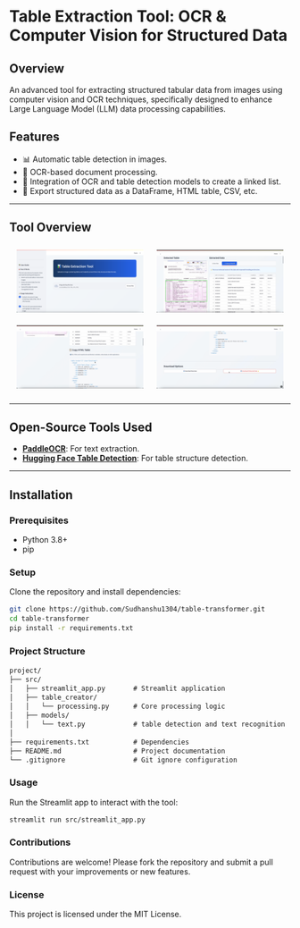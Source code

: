 # **Table Extraction Tool: OCR & Computer Vision for Structured Data**

## **Overview**
An advanced tool for extracting structured tabular data from images using computer vision and OCR techniques, specifically designed to enhance Large Language Model (LLM) data processing capabilities.

## **Features**
- 📊 Automatic table detection in images.
- 📝 OCR-based document processing.
- 🧠 Integration of OCR and table detection models to create a linked list.
- 💾 Export structured data as a DataFrame, HTML table, CSV, etc.

---

## **Tool Overview**

<div align="center">

<!-- First Row -->
<img src="images/image1.png" alt="Image upload" width="45%" style="margin: 10px;">
<img src="images/image2.png" alt="Table detection & extraction" width="45%" style="margin: 10px;">

<!-- Second Row -->
<img src="images/image3.png" alt="Table in HTML format" width="45%" style="margin: 10px;">
<img src="images/image4.png" alt="Table exported as CSV" width="45%" style="margin: 10px;">

</div>

---

## **Open-Source Tools Used**
- **[PaddleOCR](https://github.com/PaddlePaddle/PaddleOCR)**: For text extraction.
- **[Hugging Face Table Detection](https://huggingface.co/foduucom/table-detection-and-extraction)**: For table structure detection.

---

## **Installation**

### **Prerequisites**
- Python 3.8+
- pip

### **Setup**
Clone the repository and install dependencies:
```bash
git clone https://github.com/Sudhanshu1304/table-transformer.git
cd table-transformer
pip install -r requirements.txt
```

### **Project Structure**
```
project/
├── src/
│   ├── streamlit_app.py       # Streamlit application
│   ├── table_creator/
│   │   └── processing.py      # Core processing logic
│   ├── models/
│   │   └── text.py            # table detection and text recognition
│
├── requirements.txt           # Dependencies
├── README.md                  # Project documentation
└── .gitignore                 # Git ignore configuration
```

### **Usage**
Run the Streamlit app to interact with the tool:
```bash
streamlit run src/streamlit_app.py
```


### **Contributions**
Contributions are welcome! Please fork the repository and submit a pull request with your improvements or new features.

### **License**
This project is licensed under the MIT License.